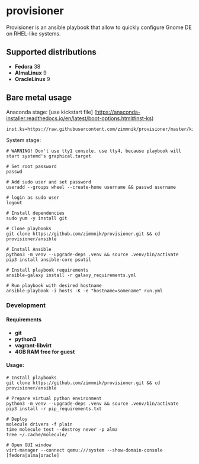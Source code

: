 # provisioner

Provisioner is an ansible playbook that allow to quickly configure Gnome DE on RHEL-like systems.

Supported distributions
-----------------------------
-   **Fedora** 38
-   **AlmaLinux** 9
-   **OracleLinux** 9

## Bare metal usage

Anaconda stage: [use kickstart file] (https://anaconda-installer.readthedocs.io/en/latest/boot-options.html#inst-ks) 
```raw
inst.ks=https://raw.githubusercontent.com/zimmnik/provisioner/master/kickstart/[fedora,alma,oracle].cfg
```
System stage:
```ShellSession
# WARNING! Don't use tty1 console, use tty4, because playbook will start systemd's graphical.target

# Set root password
passwd

# Add sudo user and set password
useradd --groups wheel --create-home username && passwd username

# login as sudo user
logout

# Install dependencies
sudo yum -y install git

# Clone playbooks
git clone https://github.com/zimmnik/provisioner.git && cd provisioner/ansible

# Install Ansible
python3 -m venv --upgrade-deps .venv && source .venv/bin/activate
pip3 install ansible-core psutil

# Install playbook requirements
ansible-galaxy install -r galaxy_requirements.yml

# Run playbook with desired hostname
ansible-playbook -i hosts -K -e "hostname=somename" run.yml
```
### Development
#### Requirements
- **git**
- **python3**
- **vagrant-libvirt**
- **4GB RAM free for guest**

#### Usage:
```ShellSession
# Install playbooks
git clone https://github.com/zimmnik/provisioner.git && cd provisioner/ansible

# Prepare virtual python environment
python3 -m venv --upgrade-deps .venv && source .venv/bin/activate
pip3 install -r pip_requirements.txt

# Deploy
molecule drivers -f plain
time molecule test --destroy never -p alma
tree ~/.cache/molecule/

# Open GUI window
virt-manager --connect qemu:///system --show-domain-console [fedora|alma|oracle]
```
